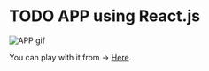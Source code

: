 # TODO APP using React.js

![APP gif](https://user-images.githubusercontent.com/14861253/128467792-c2e99c47-8349-4c8a-a0e5-c2d51af798bd.gif)

You can play with it from -> [Here](https://AitorSantaeugenia.github.io/todolist).
